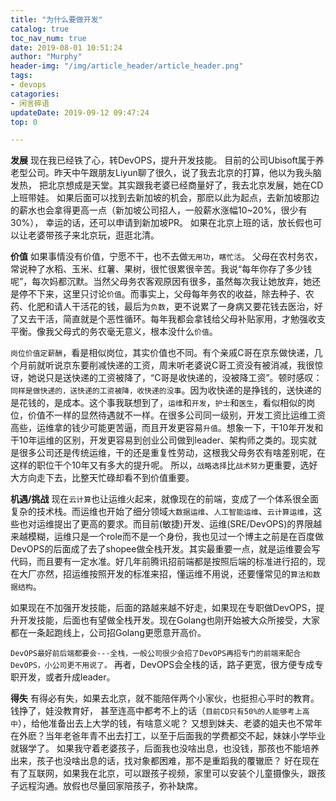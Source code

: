 ```yaml
---
title: "为什么要做开发"
catalog: true
toc_nav_num: true
date: 2019-08-01 10:51:24
author: "Murphy"
header-img: "/img/article_header/article_header.png"
tags:
- devops
catagories:
- 闲言碎语
updateDate: 2019-09-12 09:47:24
top: 0

---
```



**发展** 现在我已经铁了心，转DevOPS，提升开发技能。
目前的公司Ubisoft属于养老型公司。昨天中午跟朋友Liyun聊了很久，说了我去北京的打算，他以为我头脑发热，
把北京想成是天堂。其实跟我老婆已经商量好了，我去北京发展，她在CD上班带娃。
如果后面可以找到去新加坡的机会，那麽以此为起点，去新加坡那边的薪水也会拿得更高一点（新加坡公司招人，一般薪水涨幅10~20%，很少有30%），
幸运的话，还可以申请到新加坡PR。
如果在北京上班的话，放长假也可以让老婆带孩子来北京玩，逛逛北清。

**价值**
如果事情没有价值，宁愿不干，也不去做`无用功`，`瞎忙活`。
父母在农村务农，常说种了水稻、玉米、红薯、果树，很忙很累很辛苦。我说“每年你存了多少钱呢”，每次妈都沉默。当然父母务农客观原因有很多，虽然每次我让她放弃，她还是停不下来，这里只讨论`价值`。而事实上，父母每年务农的收益，除去种子、农药、化肥和请人干活花的钱，最后为`负数`，更不说累了一身病又要花钱去医治，好了又去干活，简直就是个恶性循环。每年我都会拿钱给父母补贴家用，才勉强收支平衡。像我父母式的务农毫无意义，根本没什么`价值`。


`岗位价值定薪酬`，看是相似岗位，其实价值也不同。有个亲戚C哥在京东做快递，几个月前就听说京东要削减快递的工资，周末听老婆说C哥工资没有被消减，我很惊讶，她说只是送快递的工资被降了，“C哥是收快递的，没被降工资”。顿时感叹：`同样是做快递的，送快递的工资被降，收快递的没事`。因为收快递的是挣钱的，送快递的是花钱的，是成本。这个事我联想到了，`运维`和`开发`，`护士`和`医生`，看似相似的岗位，价值不一样的显然待遇就不一样。在很多公司同一级别，开发工资比运维工资高些，运维拿的钱少可能更苦逼，而且开发更容易`升值`。想象一下，干10年开发和干10年运维的区别，开发更容易到创业公司做到leader、架构师之类的。现实就是很多公司还是传统运维，干的还是重复性劳动，这根我父母务农有啥差别呢，在这样的职位干个10年又有多大的提升呢。
所以，`战略选择`比`战术努力`更重要，选好大方向走下去，比整天忙碌却看不到价值重要。


**机遇/挑战**
现在`云计算`也让运维火起来，就像现在的前端，变成了一个体系很全面复杂的技术栈。而运维也开始了细分领域`大数据运维`、`人工智能运维`、`云计算运维`，这些也对运维提出了更高的要求。而目前(敏捷)开发、运维(SRE/DevOPS)的界限越来越模糊，运维只是一个role而不是一个身份，我也见过一个博主之前是在百度做DevOPS的后面成了去了shopee做全栈开发。其实最重要一点，就是运维要会写代码，而且要有一定水准。好几年前腾讯招前端都是按照后端的标准进行招的，现在大厂亦然，招运维按照开发的标准来招，懂运维不用说，还要懂常见的`算法和数据结构`。


如果现在不加强开发技能，后面的路越来越不好走，如果现在专职做DevOPS，提升开发技能，后面也有望做全栈开发。现在Golang也刚开始被大众所接受，大家都在一条起跑线上，公司招Golang更愿意开高价。


`DevOPS最好前后端都要会---全栈，一般公司很少会招了DevOPS再招专门的前端来配合DevOPS，小公司更不用说了。` 再者，DevOPS会全栈的话，路子更宽，很方便专成专职开发，或者升成leader。


**得失** 有得必有失，如果去北京，就不能陪伴两个小家伙，也挺担心平时的教育。钱挣了，娃没教育好，
甚至连高中都考不上的话（`目前CD只有50%的人能够考上高中`），给他准备出去上大学的钱，有啥意义呢？
又想到妹夫、老婆的姐夫也不常年在外麽？当年老爸年青不出去打工，以至于后面我的学费都交不起，妹妹小学毕业就辍学了。
如果我守着老婆孩子，后面我也没啥出息，也没钱，那孩也不能培养出来，孩子也没啥出息的话，找对象都困难，那不是重蹈我的覆辙麽？
好在现在有了互联网，如果我在北京，可以跟孩子视频，家里可以安装个儿童摄像头，跟孩子远程沟通。放假也尽量回家陪孩子，弥补缺席。